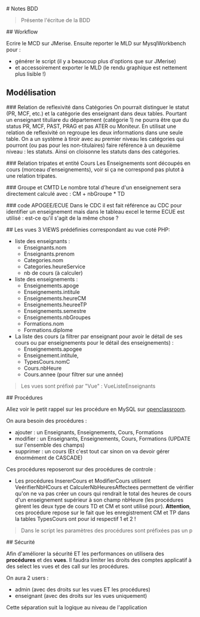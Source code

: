 # Notes BDD

> Présente l'écritue de la BDD

## Workflow

Ecrire le MCD sur JMerise. Ensuite reporter le MLD sur MysqlWorkbench pour :
- générer le script (il y a beaucoup plus d'options que sur JMerise)
- et accessoirement exporter le MLD (le rendu graphique est nettement plus lisible !)

## Modélisation

### Relation de reflexivité dans Catégories
On pourrait distinguer le statut (PR, MCF, etc.) et la catégorie des enseignant dans deux tables. Pourtant un enseignant tituliare du département (catégorie 1) ne pourra être que du status PR, MCF, PAST, PRAG et pas ATER ou Moniteur. En utilisat une relation de reflexivité on regroupe les deux informations dans une seule table. On a un système à tiroir avec au premier niveau les catégories qui pourront (ou pas pour les non-titulaires) faire référence à un deuxième niveau : les statuts. Ainsi on cloisonne les statuts dans des catégories.

### Relation tripates et entité Cours
Les Enseignements sont découpés en cours (morceau d'enseignements), voir si ça ne correspond pas plutot à une relation tripates.

### Groupe et CMTD
Le nombre total d'heure d'un enseignement sera directement calculé avec :
CM + nbGroupe * TD

### code APOGEE/ECUE
Dans le CDC il est fait référence au CDC pour identifier un enseignement mais dans le tableau excel le terme ECUE est utilisé : est-ce qu'il s'agit de la même chose ?

## Les vues
3 VIEWS prédéfinies correspondant au vue coté PHP:

- liste des enseignants :
    - Enseignants.nom
    - Enseignants.prenom
    - Categories.nom
    - Categories.heureService
    - nb de cours (à calculer)
- liste des enseignements :
    - Enseignements.apoge
    - Enseignements.intitule
    - Enseignements.heureCM
    - Enseignements.heureeTP
    - Enseignements.semestre
    - Enseignements.nbGroupes
    - Formations.nom
    - Formations.diplome
- La liste des cours (a filtrer par enseignant pour avoir le détail de ses cours ou par enseignements pour le détail des enseignements) :
    - Enseignements.apogee
    - Enseignement.intitule,
    - TypesCours.nomC
    - Cours.nbHeure
    - Cours.annee (pour filtrer sur une année)

> Les vues sont préfixé par "Vue" : VueListeEnseignants

## Procédures

Allez voir le petit rappel sur les procédure en MySQL sur [openclassroom](https://openclassrooms.com/courses/administrez-vos-bases-de-donnees-avec-mysql/procedures-stockees).

On aura besoin des procédures :

- ajouter : un Enseignants, Enseignements, Cours, Formations
- modifier : un Enseignants, Enseignements, Cours, Formations (UPDATE sur l'ensemble des champs)
- supprimer : un cours (Et c'est tout car sinon on va devoir gérer énormément de CASCADE)

Ces procédures reposeront sur des procédures de controle :

- Les procédures InsererCours et ModifierCours utilisent VeérifierNbHCours et CalculerNbHeuresAffectees permettent de vérifier qu'on ne va pas créer un cours qui rendrait le total des heures de cours d'un enseignement supérieur à son champ nbHeure (les procédures gèrent les deux type de cours TD et CM et sont utilisé pour). **Attention**, ces procédure repose sur le fait que les enregistrement CM et TP dans la tables TypesCours ont pour id respectif 1 et 2 !

> Dans le script les paramètres des procédures sont préfixées pas un p

## Sécurité

Afin d'améliorer la sécurité ET les performances on utilisera des **procédures** et des **vues**. Il faudra limiter les droits des comptes applicatif à des select les vues et des call sur les procédures.

On aura 2 users :

- admin (avec des droits sur les vues ET les procédures)
- enseignant (avec des droits sur les vues uniquement)

Cette séparation suit la logique au niveau de l'application
